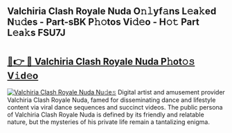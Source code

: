 ## Valchiria Clash Royale Nuda O𝚗𝚕yf𝚊ns L𝚎a𝚔ed N𝚞𝚍es - Part-sBK P𝚑𝚘tos Vi𝚍𝚎o - H𝚘𝚝 Part L𝚎a𝚔s FSU7J

# <h2><a href="http://kf5lr9a.oniu.top/?m=Valchiria+Clash+Royale+Nuda">🔗👉 🔴 Valchiria Clash Royale Nuda P𝚑ot𝚘𝚜 V𝚒d𝚎o</a></h2>

[![Valchiria Clash Royale Nuda Nu𝚍e𝚜](https://i.imgur.com/0qMVB7G.gif)](http://kf5lr9a.oniu.top/?m=Valchiria+Clash+Royale+Nuda)
Digital artist and amusement provider Valchiria Clash Royale Nuda, famed for disseminating dance and lifestyle content via viral dance sequences and succinct videos. The public persona of Valchiria Clash Royale Nuda is defined by its friendly and relatable nature, but the mysteries of his private life remain a tantalizing enigma.  
